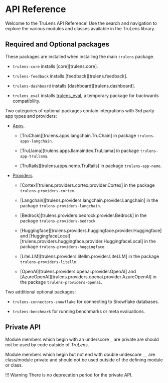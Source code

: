 # API Reference

Welcome to the TruLens API Reference! Use the search and navigation to explore
the various modules and classes available in the TruLens library.

## Required and Optional packages

These packages are installed when installing the main `trulens` package.

- `trulens-core` installs [core][trulens.core].

- `trulens-feedback` installs [feedback][trulens.feedback].

- `trulens-dashboard` installs [dashboard][trulens.dashboard].

- `trulens_eval` installs [trulens_eval](trulens_eval), a temporary package for backwards compatibility.

Two categories of optional packages contain integrations with 3rd party app
types and providers:

- [Apps](apps/index.md).

    - [TruChain][trulens.apps.langchain.TruChain] in package
        `trulens-apps-langchain`.

    - [TruLlama][trulens.apps.llamaindex.TruLlama] in package
        `trulens-app-trullama`.

    - [TruRails][trulens.apps.nemo.TruRails] in package
        `trulens-app-nemo`.

- [Providers](providers/index.md).

    - [Cortex][trulens.providers.cortex.provider.Cortex] in the package
        `trulens-providers-cortex`.

    - [Langchain][trulens.providers.langchain.provider.Langchain] in the package
        `trulens-providers-langchain`.

    - [Bedrock][trulens.providers.bedrock.provider.Bedrock] in the package
        `trulens-providers-bedrock`.

    - [Huggingface][trulens.providers.huggingface.provider.Huggingface] and
        [HuggingfaceLocal][trulens.providers.huggingface.provider.HuggingfaceLocal]
        in the package `trulens-providers-huggingface`.

    - [LiteLLM][trulens.providers.litellm.provider.LiteLLM] in the package
        `trulens-providers-litellm`.

    - [OpenAI][trulens.providers.openai.provider.OpenAI] and
        [AzureOpenAI][trulens.providers.openai.provider.AzureOpenAI] in the package
        `trulens-providers-openai`.

Two additional optional packages:

- `trulens-connectors-snowflake` for connecting to Snowflake databases.

- `trulens-benchmark` for running benchmarks or meta evaluations.

## Private API

Module members which begin with an underscore `_` are private are should not be
used by code outside of _TruLens_.

Module members which begin but not end with double undescore `__` are class/module private
and should not be used outside of the defining module or class.

!!! Warning
    There is no deprecation period for the private API.
